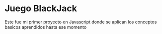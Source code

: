 # Juego BlackJack

Este fue mi primer proyecto en Javascript donde se aplican los conceptos basicos aprendidos hasta ese momento
